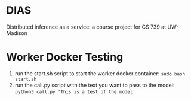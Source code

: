 # DIAS
Distributed inference as a service: a course project for CS 739 at UW-Madison

# Worker Docker Testing

1. run the start.sh script to start the worker docker container:
  `sudo bash start.sh`
2. run the call.py script with the text you want to pass to the model:
  `python3 call.py 'This is a test of the model'`
